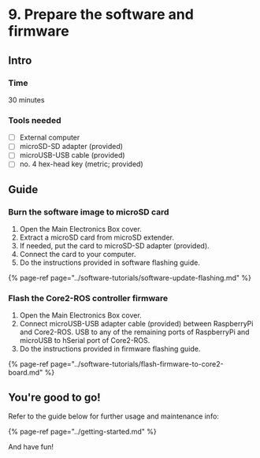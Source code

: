# 9. Prepare the software and firmware

## Intro

###  Time

30 minutes

### Tools needed

* [ ] External computer
* [ ] microSD-SD adapter \(provided\)
* [ ] microUSB-USB cable \(provided\)
* [ ] no. 4 hex-head key \(metric; provided\)

## Guide

### Burn the software image to microSD card

1. Open the Main Electronics Box cover.
2. Extract a microSD card from microSD extender.
3. If needed, put the card to microSD-SD adapter \(provided\).
4. Connect the card to your computer.
5. Do the instructions provided in software flashing guide.

{% page-ref page="../software-tutorials/software-update-flashing.md" %}

### Flash the Core2-ROS controller firmware

1. Open the Main Electronics Box cover.
2. Connect microUSB-USB adapter cable \(provided\) between RaspberryPi and Core2-ROS. USB to any of the remaining ports of RaspberryPi and microUSB to hSerial port of Core2-ROS.
3. Do the instructions provided in firmware flashing guide.

{% page-ref page="../software-tutorials/flash-firmware-to-core2-board.md" %}

## You're good to go!

Refer to the guide below for further usage and maintenance info:

{% page-ref page="../getting-started.md" %}

And have fun!



